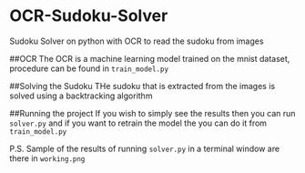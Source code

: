 # OCR-Sudoku-Solver
Sudoku Solver on python with OCR to read the sudoku from images

##OCR
The OCR is a machine learning model trained on the mnist dataset, procedure can be found in `train_model.py`

##Solving the Sudoku
THe sudoku that is extracted from the images is solved using a backtracking algorithm

##Running the project
If you wish to simply see the results then you can run `solver.py` and if you want to retrain the model the you can do it from `train_model.py`

P.S. Sample of the results of running `solver.py` in a terminal window are there in `working.png`
